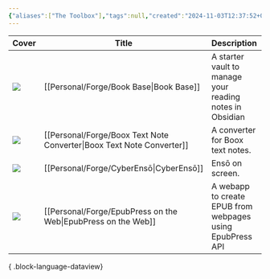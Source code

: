 ```yaml
---
{"aliases":["The Toolbox"],"tags":null,"created":"2024-11-03T12:37:52+06:00","cssClasses":["cards","cards-cols-3","cards-cover","cards-cover-no-border"],"garden-index":true,"title":"The Toolbox","updated":"2024-11-03T20:23:46+06:00","dg-publish":true,"dg-note-icon":"signpost","dg-pinned":true,"dg-path":"Forge/The Toolbox.md","permalink":"/forge/the-toolbox/","pinned":true,"contentClasses":"cards cards-cols-3 cards-cover cards-cover-no-border","dgPassFrontmatter":true,"noteIcon":"signpost"}
---
```


| Cover                                                            | Title                                                                    | Description                                               | Links                                                                                                                                                                                                                        | Tags                     |
| ---------------------------------------------------------------- | ------------------------------------------------------------------------ | --------------------------------------------------------- | ---------------------------------------------------------------------------------------------------------------------------------------------------------------------------------------------------------------------------- | ------------------------ |
| <img src='https://hermitage.utsob.me/img/chest-cover-card.jpg'/> | [[Personal/Forge/Book Base\|Book Base]]                               | A starter vault to manage your reading notes in Obsidian  | <div><a href="\-"><i icon-name="external-link"></i></a><a style="margin-left: 10px;" href="https://github.com/uroybd/Book-Base"><i icon-name="github"></i></a></div>                                                         | #vault #template #tool   |
| <img src='https://hermitage.utsob.me/img/chest-cover-card.jpg'/> | [[Personal/Forge/Boox Text Note Converter\|Boox Text Note Converter]] | A converter for Boox text notes.                          | <div><a href="https://boox-text-note-converter.utsob.me/"><i icon-name="external-link"></i></a><a style="margin-left: 10px;" href="https://github.com/uroybd/boox-text-note-converter/"><i icon-name="github"></i></a></div> | #tool #boox #converter   |
| <img src='https://hermitage.utsob.me/img/chest-cover-card.jpg'/> | [[Personal/Forge/CyberEnsō\|CyberEnsō]]                               | Ensō on screen.                                           | <div><a href="https://enso.utsob.me"><i icon-name="external-link"></i></a><a style="margin-left: 10px;" href="https://github.com/uroybd/cyberenso"><i icon-name="github"></i></a></div>                                      | #generative-art #tool    |
| <img src='https://hermitage.utsob.me/img/chest-cover-card.jpg'/> | [[Personal/Forge/EpubPress on the Web\|EpubPress on the Web]]         | A webapp to create EPUB from webpages using EpubPress API | <div><a href="https://epubpress.utsob.me/"><i icon-name="external-link"></i></a><a style="margin-left: 10px;" href="https://github.com/uroybd/epubpress-web"><i icon-name="github"></i></a></div>                            | #tool #epub #book #ebook |

{ .block-language-dataview}

